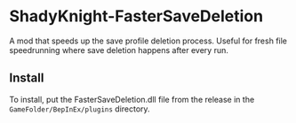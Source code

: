 # ShadyKnight-FasterSaveDeletion

A mod that speeds up the save profile deletion process. Useful for fresh file speedrunning where save deletion happens after every run.

## Install

To install, put the FasterSaveDeletion.dll file from the release in the `GameFolder/BepInEx/plugins` directory.
